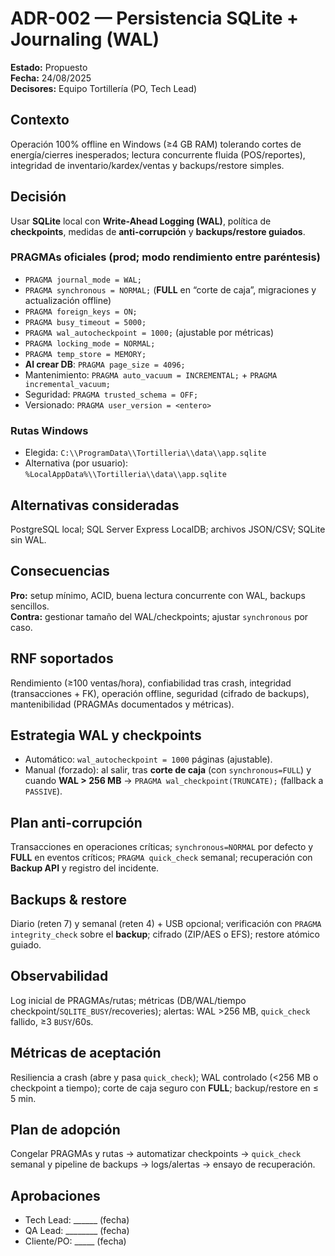 # ADR-002 — Persistencia SQLite + Journaling (WAL)
**Estado:** Propuesto  
**Fecha:** 24/08/2025  
**Decisores:** Equipo Tortillería (PO, Tech Lead)

## Contexto
Operación 100% offline en Windows (≥4 GB RAM) tolerando cortes de energía/cierres inesperados; lectura concurrente fluida (POS/reportes), integridad de inventario/kardex/ventas y backups/restore simples.

## Decisión
Usar **SQLite** local con **Write-Ahead Logging (WAL)**, política de **checkpoints**, medidas de **anti-corrupción** y **backups/restore guiados**.

### PRAGMAs oficiales (prod; modo rendimiento entre paréntesis)
- `PRAGMA journal_mode = WAL;`
- `PRAGMA synchronous = NORMAL;` (**FULL** en “corte de caja”, migraciones y actualización offline)
- `PRAGMA foreign_keys = ON;`
- `PRAGMA busy_timeout = 5000;`
- `PRAGMA wal_autocheckpoint = 1000;` (ajustable por métricas)
- `PRAGMA locking_mode = NORMAL;`
- `PRAGMA temp_store = MEMORY;`
- **Al crear DB**: `PRAGMA page_size = 4096;`
- Mantenimiento: `PRAGMA auto_vacuum = INCREMENTAL;` + `PRAGMA incremental_vacuum;`
- Seguridad: `PRAGMA trusted_schema = OFF;`
- Versionado: `PRAGMA user_version = <entero>`

### Rutas Windows
- Elegida: `C:\\ProgramData\\Tortilleria\\data\\app.sqlite`  
- Alternativa (por usuario): `%LocalAppData%\\Tortilleria\\data\\app.sqlite`

## Alternativas consideradas
PostgreSQL local; SQL Server Express LocalDB; archivos JSON/CSV; SQLite sin WAL.

## Consecuencias
**Pro:** setup mínimo, ACID, buena lectura concurrente con WAL, backups sencillos.  
**Contra:** gestionar tamaño del WAL/checkpoints; ajustar `synchronous` por caso.

## RNF soportados
Rendimiento (≥100 ventas/hora), confiabilidad tras crash, integridad (transacciones + FK), operación offline, seguridad (cifrado de backups), mantenibilidad (PRAGMAs documentados y métricas).

## Estrategia WAL y checkpoints
- Automático: `wal_autocheckpoint = 1000` páginas (ajustable).  
- Manual (forzado): al salir, tras **corte de caja** (con `synchronous=FULL`) y cuando **WAL > 256 MB** → `PRAGMA wal_checkpoint(TRUNCATE);` (fallback a `PASSIVE`).

## Plan anti-corrupción
Transacciones en operaciones críticas; `synchronous=NORMAL` por defecto y **FULL** en eventos críticos; `PRAGMA quick_check` semanal; recuperación con **Backup API** y registro del incidente.

## Backups & restore
Diario (reten 7) y semanal (reten 4) + USB opcional; verificación con `PRAGMA integrity_check` sobre el **backup**; cifrado (ZIP/AES o EFS); restore atómico guiado.

## Observabilidad
Log inicial de PRAGMAs/rutas; métricas (DB/WAL/tiempo checkpoint/`SQLITE_BUSY`/recoveries); alertas: WAL >256 MB, `quick_check` fallido, ≥3 `BUSY`/60s.

## Métricas de aceptación
Resiliencia a crash (abre y pasa `quick_check`); WAL controlado (<256 MB o checkpoint a tiempo); corte de caja seguro con **FULL**; backup/restore en ≤ 5 min.

## Plan de adopción
Congelar PRAGMAs y rutas → automatizar checkpoints → `quick_check` semanal y pipeline de backups → logs/alertas → ensayo de recuperación.

## Aprobaciones
- Tech Lead: ______ (fecha)  
- QA Lead: ________ (fecha)  
- Cliente/PO: _____ (fecha)
